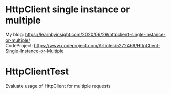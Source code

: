 # HttpClient single instance or multiple
My blog: https://learnbyinsight.com/2020/06/29/httpclient-single-instance-or-multiple/ <br />
CodeProject: https://www.codeproject.com/Articles/5272469/HttpClient-Single-Instance-or-Multiple

# HttpClientTest

Evaluate usage of HttpClient for multiple requests
